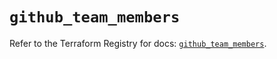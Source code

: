 # `github_team_members`

Refer to the Terraform Registry for docs: [`github_team_members`](https://registry.terraform.io/providers/integrations/github/6.5.0/docs/resources/team_members).
